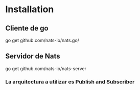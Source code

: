 

# Installation

## Cliente de go
go get github.com/nats-io/nats.go/

## Servidor de Nats
go get github.com/nats-io/nats-server


### La arquitectura a utilizar es Publish and Subscriber
